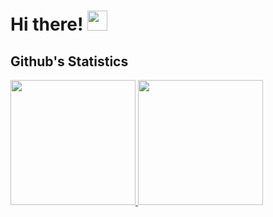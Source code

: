 <!--
**niksyarul/niksyarul** is a ✨ _special_ ✨ repository because its `README.md` (this file) appears on your GitHub profile.
-->


# Hi there! <img src='https://github.githubassets.com/images/mona-whisper.gif' height="32"></img>

## Github's Statistics
<a href="https://github.com/niksyarul">
  <img src='https://github-readme-stats.vercel.app/api?username=niksyarul&show_icons=true&theme=algolia&include_all_commits=true&count_private=true' height="200"></img>
</a>
<a href="https://github.com/niksyarul">
  <img src='https://github-readme-stats.vercel.app/api/top-langs/?username=niksyarul&langs_count=3&theme=algolia' height="200"></img>
</a>
